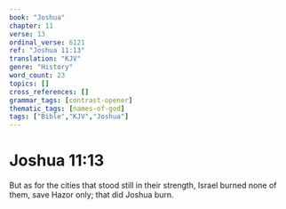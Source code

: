 ```yaml
---
book: "Joshua"
chapter: 11
verse: 13
ordinal_verse: 6121
ref: "Joshua 11:13"
translation: "KJV"
genre: "History"
word_count: 23
topics: []
cross_references: []
grammar_tags: [contrast-opener]
thematic_tags: [names-of-god]
tags: ["Bible","KJV","Joshua"]
---
```


# Joshua 11:13

But as for the cities that stood still in their strength, Israel burned none of them, save Hazor only; that did Joshua burn.
